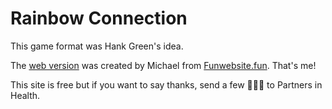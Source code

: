 # Rainbow Connection

This game format was Hank Green's idea.

The [web version](https://rainbow.funwebsite.fun) was created by Michael from [Funwebsite.fun](https://funwebsite.fun). That's me!

This site is free but if you want to say thanks, send a few 💸💸💸 to Partners in Health.

